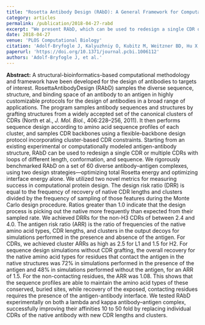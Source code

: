 ```yaml
---
title: "Rosetta Antibody Design (RAbD): A General Framework for Computational Antibody Design"
category: articles
permalink: /publication/2018-04-27-rabd
excerpt: "We present RAbD, which can be used to redesign a single CDR or multiple CDRs with loops of different length, conformation, and sequence. We rigorously benchmarked RAbD on a set of 60 diverse antibody–antigen complexes, using two design strategies—optimizing total Rosetta energy and optimizing interface energy alone. We tested RAbD experimentally demonstrating markedly improved binding affinities."
date: 2018-04-27
venue: 'PLOS Computational Biology'
citation: 'Adolf-Bryfogle J, Kalyuzhniy O, Kubitz M, Weitzner BD, Hu X, Adachi Y, Schief WR, Dun- brack RL, Jr (2018) “Rosetta Antibody Design (RAbD): A General Framework for Computational Antibody Design,” PLoS Comput. Biol. 14(4): e1006112. DOI: 10.1371/journal.pcbi.1006112'
paperurl: 'https://doi.org/10.1371/journal.pcbi.1006112'
authors: 'Adolf-Bryfogle J, et al.'
---
```


**Abstract:** A structural-bioinformatics-based computational methodology and framework have been developed for the design of antibodies to targets of interest. RosettaAntibodyDesign (RAbD) samples the diverse sequence, structure, and binding space of an antibody to an antigen in highly customizable protocols for the design of antibodies in a broad range of applications. The program samples antibody sequences and structures by grafting structures from a widely accepted set of the canonical clusters of CDRs (North et al., <i>J. Mol. Biol.</i>, 406:228–256, 2011). It then performs sequence design according to amino acid sequence profiles of each cluster, and samples CDR backbones using a flexible-backbone design protocol incorporating cluster-based CDR constraints. Starting from an existing experimental or computationally modeled antigen-antibody structure, RAbD can be used to redesign a single CDR or multiple CDRs with loops of different length, conformation, and sequence. We rigorously benchmarked RAbD on a set of 60 diverse antibody–antigen complexes, using two design strategies—optimizing total Rosetta energy and optimizing interface energy alone. We utilized two novel metrics for measuring success in computational protein design. The design risk ratio (DRR) is equal to the frequency of recovery of native CDR lengths and clusters divided by the frequency of sampling of those features during the Monte Carlo design procedure. Ratios greater than 1.0 indicate that the design process is picking out the native more frequently than expected from their sampled rate. We achieved DRRs for the non-H3 CDRs of between 2.4 and 4.0. The antigen risk ratio (ARR) is the ratio of frequencies of the native amino acid types, CDR lengths, and clusters in the output decoys for simulations performed in the presence and absence of the antigen. For CDRs, we achieved cluster ARRs as high as 2.5 for L1 and 1.5 for H2. For sequence design simulations without CDR grafting, the overall recovery for the native amino acid types for residues that contact the antigen in the native structures was 72% in simulations performed in the presence of the antigen and 48% in simulations performed without the antigen, for an ARR of 1.5. For the non-contacting residues, the ARR was 1.08. This shows that the sequence profiles are able to maintain the amino acid types of these conserved, buried sites, while recovery of the exposed, contacting residues requires the presence of the antigen-antibody interface. We tested RAbD experimentally on both a lambda and kappa antibody–antigen complex, successfully improving their affinities 10 to 50 fold by replacing individual CDRs of the native antibody with new CDR lengths and clusters.
